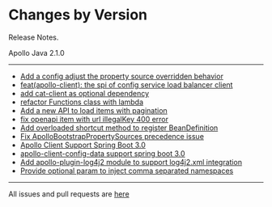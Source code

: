 Changes by Version
==================
Release Notes.

Apollo Java 2.1.0

------------------
* [Add a config adjust the property source overridden behavior](https://github.com/apolloconfig/apollo/pull/4409)
* [feat(apollo-client): the spi of config service load balancer client](https://github.com/apolloconfig/apollo/pull/4394)
* [add cat-client as optional dependency](https://github.com/apolloconfig/apollo/pull/4414)
* [refactor Functions class with lambda](https://github.com/apolloconfig/apollo/pull/4419)
* [Add a new API to load items with pagination](https://github.com/apolloconfig/apollo/pull/4468)
* [fix openapi item with url illegalKey 400 error](https://github.com/apolloconfig/apollo/pull/4549)
* [Add overloaded shortcut method to register BeanDefinition](https://github.com/apolloconfig/apollo/pull/4574)
* [Fix ApolloBootstrapPropertySources precedence issue](https://github.com/apolloconfig/apollo-java/pull/3)
* [Apollo Client Support Spring Boot 3.0](https://github.com/apolloconfig/apollo-java/pull/4)
* [apollo-client-config-data support spring boot 3.0](https://github.com/apolloconfig/apollo-java/pull/5)
* [Add apollo-plugin-log4j2 module to support log4j2.xml integration](https://github.com/apolloconfig/apollo-java/pull/6)
* [Provide optional param to inject comma separated namespaces](https://github.com/apolloconfig/apollo-java/pull/11)
------------------
All issues and pull requests are [here](https://github.com/apolloconfig/apollo-java/milestone/1?closed=1)